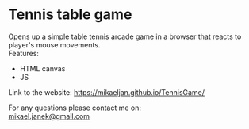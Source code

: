 # Tennis table game

Opens up a simple table tennis arcade game in a browser that reacts to player's mouse movements.<br />
Features: <br />
- HTML canvas
- JS

Link to the website:
https://mikaeljan.github.io/TennisGame/ <br />

For any questions please contact me on:<br />
mikael.janek@gmail.com

